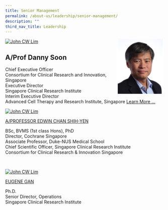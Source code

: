```yaml
---
title: Senior Management
permalink: /about-us/leadership/senior-management/
description: ""
third_nav_title: Leadership
---
```

<img src="/images/Leadership/Senior%20Management/a-prof-danny-soon.png" style="width:150px" align="right">


[![John CW Lim](https://www.scri.edu.sg/wp-content/uploads/2022/03/Danny.png)](https://www.scri.edu.sg/about-us/leadership/senior-management/dr-danny-soon/)

A/Prof Danny Soon
---------------------

Chief Executive Officer  
Consortium for Clinical Research and Innovation, Singapore  
Executive Director  
Singapore Clinical Research Institute  
Interim Executive Director  
Advanced Cell Therapy and Research Institute, Singapore
[Learn More ...](/bio/dr-danny-soon)


[![John CW Lim](https://www.scri.edu.sg/wp-content/uploads/2016/03/3_PROFESSOR-EDWIN-CHAN-SHIH-YEN.jpg)](https://www.scri.edu.sg/about-us/leadership/senior-management/aprof-edwin-chan-shih-yen/)

[A/PROFESSOR EDWIN CHAN SHIH-YEN](https://www.scri.edu.sg/about-us/leadership/senior-management/aprof-edwin-chan-shih-yen/)

BSc, BVMS (1st class Hons), PhD  
Director, Cochrane Singapore  
Associate Professor, Duke-NUS Medical School  
Chief Scientific Officer, Singapore Clinical Research Institute  
Consortium for Clinical Research &amp; Innovation Singapore

&nbsp;

[![John CW Lim](https://www.scri.edu.sg/wp-content/uploads/2022/03/eugene.png)](https://www.scri.edu.sg/about-us/leadership/senior-management/eugene-gan/)

[EUGENE GAN](https://www.scri.edu.sg/about-us/leadership/senior-management/eugene-gan/)

Ph.D.  
Senior Director, Operations  
Singapore Clinical Research Institute